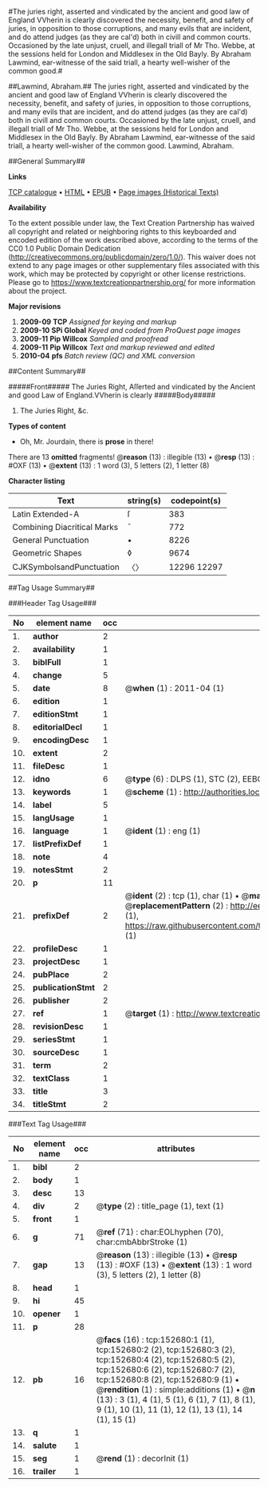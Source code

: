 #The juries right, asserted and vindicated by the ancient and good law of England VVherin is clearly discovered the necessity, benefit, and safety of juries, in opposition to those corruptions, and many evils that are incident, and do attend judges (as they are cal'd) both in civill and common courts. Occasioned by the late unjust, cruell, and illegall triall of Mr Tho. Webbe, at the sessions held for London and Middlesex in the Old Bayly. By Abraham Lawmind, ear-witnesse of the said triall, a hearty well-wisher of the common good.#

##Lawmind, Abraham.##
The juries right, asserted and vindicated by the ancient and good law of England VVherin is clearly discovered the necessity, benefit, and safety of juries, in opposition to those corruptions, and many evils that are incident, and do attend judges (as they are cal'd) both in civill and common courts. Occasioned by the late unjust, cruell, and illegall triall of Mr Tho. Webbe, at the sessions held for London and Middlesex in the Old Bayly. By Abraham Lawmind, ear-witnesse of the said triall, a hearty well-wisher of the common good.
Lawmind, Abraham.

##General Summary##

**Links**

[TCP catalogue](http://www.ota.ox.ac.uk/tcp/)  • 
[HTML](http://tei.it.ox.ac.uk/tcp/Texts-HTML/free/A87/A87440.html)  • 
[EPUB](http://tei.it.ox.ac.uk/tcp/Texts-EPUB/free/A87/A87440.epub) • 
[Page images (Historical Texts)](https://historicaltexts.jisc.ac.uk/eebo-99899243e)

**Availability**

To the extent possible under law, the Text Creation Partnership has waived all copyright and related or neighboring rights to this keyboarded and encoded edition of the work described above, according to the terms of the CC0 1.0 Public Domain Dedication (http://creativecommons.org/publicdomain/zero/1.0/). This waiver does not extend to any page images or other supplementary files associated with this work, which may be protected by copyright or other license restrictions. Please go to https://www.textcreationpartnership.org/ for more information about the project.

**Major revisions**

1. __2009-09__ __TCP__ *Assigned for keying and markup*
1. __2009-10__ __SPi Global__ *Keyed and coded from ProQuest page images*
1. __2009-11__ __Pip Willcox__ *Sampled and proofread*
1. __2009-11__ __Pip Willcox__ *Text and markup reviewed and edited*
1. __2010-04__ __pfs__ *Batch review (QC) and XML conversion*

##Content Summary##

#####Front#####
The Juries Right, Aſſerted and vindicated by the Ancient and good Law of England.VVherin is clearly 
#####Body#####

1. The Juries Right, &c.

**Types of content**

  * Oh, Mr. Jourdain, there is **prose** in there!

There are 13 **omitted** fragments! 
 @__reason__ (13) : illegible (13)  •  @__resp__ (13) : #OXF (13)  •  @__extent__ (13) : 1 word (3), 5 letters (2), 1 letter (8)

**Character listing**


|Text|string(s)|codepoint(s)|
|---|---|---|
|Latin Extended-A|ſ|383|
|Combining             Diacritical Marks|̄|772|
|General Punctuation|•|8226|
|Geometric Shapes|◊|9674|
|CJKSymbolsandPunctuation|〈〉|12296 12297|

##Tag Usage Summary##

###Header Tag Usage###

|No|element name|occ|attributes|
|---|---|---|---|
|1.|__author__|2||
|2.|__availability__|1||
|3.|__biblFull__|1||
|4.|__change__|5||
|5.|__date__|8| @__when__ (1) : 2011-04 (1)|
|6.|__edition__|1||
|7.|__editionStmt__|1||
|8.|__editorialDecl__|1||
|9.|__encodingDesc__|1||
|10.|__extent__|2||
|11.|__fileDesc__|1||
|12.|__idno__|6| @__type__ (6) : DLPS (1), STC (2), EEBO-CITATION (1), PROQUEST (1), VID (1)|
|13.|__keywords__|1| @__scheme__ (1) : http://authorities.loc.gov/ (1)|
|14.|__label__|5||
|15.|__langUsage__|1||
|16.|__language__|1| @__ident__ (1) : eng (1)|
|17.|__listPrefixDef__|1||
|18.|__note__|4||
|19.|__notesStmt__|2||
|20.|__p__|11||
|21.|__prefixDef__|2| @__ident__ (2) : tcp (1), char (1)  •  @__matchPattern__ (2) : ([0-9\-]+):([0-9IVX]+) (1), (.+) (1)  •  @__replacementPattern__ (2) : http://eebo.chadwyck.com/downloadtiff?vid=$1&page=$2 (1), https://raw.githubusercontent.com/textcreationpartnership/Texts/master/tcpchars.xml#$1 (1)|
|22.|__profileDesc__|1||
|23.|__projectDesc__|1||
|24.|__pubPlace__|2||
|25.|__publicationStmt__|2||
|26.|__publisher__|2||
|27.|__ref__|1| @__target__ (1) : http://www.textcreationpartnership.org/docs/. (1)|
|28.|__revisionDesc__|1||
|29.|__seriesStmt__|1||
|30.|__sourceDesc__|1||
|31.|__term__|2||
|32.|__textClass__|1||
|33.|__title__|3||
|34.|__titleStmt__|2||


###Text Tag Usage###

|No|element name|occ|attributes|
|---|---|---|---|
|1.|__bibl__|2||
|2.|__body__|1||
|3.|__desc__|13||
|4.|__div__|2| @__type__ (2) : title_page (1), text (1)|
|5.|__front__|1||
|6.|__g__|71| @__ref__ (71) : char:EOLhyphen (70), char:cmbAbbrStroke (1)|
|7.|__gap__|13| @__reason__ (13) : illegible (13)  •  @__resp__ (13) : #OXF (13)  •  @__extent__ (13) : 1 word (3), 5 letters (2), 1 letter (8)|
|8.|__head__|1||
|9.|__hi__|45||
|10.|__opener__|1||
|11.|__p__|28||
|12.|__pb__|16| @__facs__ (16) : tcp:152680:1 (1), tcp:152680:2 (2), tcp:152680:3 (2), tcp:152680:4 (2), tcp:152680:5 (2), tcp:152680:6 (2), tcp:152680:7 (2), tcp:152680:8 (2), tcp:152680:9 (1)  •  @__rendition__ (1) : simple:additions (1)  •  @__n__ (13) : 3 (1), 4 (1), 5 (1), 6 (1), 7 (1), 8 (1), 9 (1), 10 (1), 11 (1), 12 (1), 13 (1), 14 (1), 15 (1)|
|13.|__q__|1||
|14.|__salute__|1||
|15.|__seg__|1| @__rend__ (1) : decorInit (1)|
|16.|__trailer__|1||
